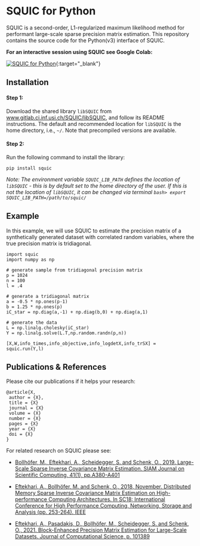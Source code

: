 # SQUIC for Python

SQUIC is a second-order, L1-regularized maximum likelihood method for performant large-scale sparse precision matrix estimation. This repository contains the source code for the Python(v3) interface of SQUIC. 

**For an interactive session using SQUIC see Google Colab:**

[![SQUIC for Python](https://colab.research.google.com/assets/colab-badge.svg)](https://colab.research.google.com/drive/1iQB5hz07UMd5C1PR3w3xM3306BVcFGiO?usp=sharing){:target="_blank"}


## Installation

#### Step 1:
Download the shared library ``libSQUIC`` from www.gitlab.ci.inf.usi.ch/SQUIC/libSQUIC, and follow its README instructions. The default and recommended location for ``libSQUIC`` is the home directory, i.e., ``~/``. Note that precompiled versions are available.

#### Step 2:
Run the following command to install the library:
```angular2
pip install squic
```
_Note: The environment variable ``SQUIC_LIB_PATH`` defines the location of ``libSQUIC`` - this is by default set to the home directory of the user. If this is not the location of ``libSQUIC``, it can be changed via terminal ``bash> export SQUIC_LIB_PATH=/path/to/squic/``_

## Example
In this example, we will use SQUIC to estimate the precision matrix of a synthetically generated dataset with correlated random variables, where the true precision matrix is tridiagonal.

```angular2
import squic
import numpy as np

# generate sample from tridiagonal precision matrix
p = 1024
n = 100
l = .4

# generate a tridiagonal matrix
a = -0.5 * np.ones(p-1)
b = 1.25 * np.ones(p)
iC_star = np.diag(a,-1) + np.diag(b,0) + np.diag(a,1)

# generate the data
L = np.linalg.cholesky(iC_star)
Y = np.linalg.solve(L.T,np.random.randn(p,n))

[X,W,info_times,info_objective,info_logdetX,info_trSX] = squic.run(Y,l)
```


## Publications & References
Please cite our publications if it helps your research:

```
@article{X,
 author = {X},
 title = {X}
 journal = {X}
 volume = {X}
 number = {X}
 pages = {X}
 year = {X}
 doi = {X}
}
```
For related research on SQUIC please see:

- [Bollhöfer, M., Eftekhari, A., Scheidegger, S. and Schenk, O., 2019. Large-Scale Sparse Inverse Covariance Matrix Estimation. SIAM Journal on Scientific Computing, 41(1), pp.A380-A401](https://doi.org/10.1137/17M1147615)

- [Eftekhari, A., Bollhöfer, M. and Schenk, O., 2018, November. Distributed Memory Sparse Inverse Covariance Matrix Estimation on High-performance Computing Architectures. In SC18: International Conference for High Performance Computing, Networking, Storage and Analysis (pp. 253-264). IEEE](https://doi.org/10.1109/SC.2018.00023)

- [Eftekhari, A., Pasadakis, D., Bollhöfer, M., Scheidegger, S. and Schenk, O., 2021. Block-Enhanced Precision Matrix Estimation for Large-Scale Datasets. Journal of Computational Science, p. 101389](https://doi.org/10.1016/j.jocs.2021.101389)
